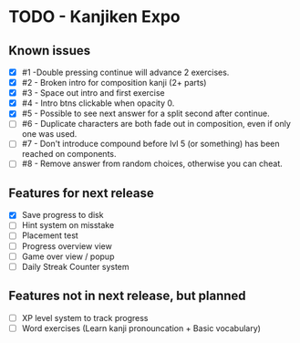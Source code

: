 # TODO - Kanjiken Expo

## Known issues

-   [x] #1 -Double pressing continue will advance 2 exercises.
-   [x] #2 - Broken intro for composition kanji (2+ parts)
-   [x] #3 - Space out intro and first exercise
-   [x] #4 - Intro btns clickable when opacity 0.
-   [x] #5 - Possible to see next answer for a split second after continue.
-   [ ] #6 - Duplicate characters are both fade out in composition, even if only one was used.
-   [ ] #7 - Don't introduce compound before lvl 5 (or something) has been reached on components.
-   [ ] #8 - Remove answer from random choices, otherwise you can cheat.

## Features for next release

-   [x] Save progress to disk
-   [ ] Hint system on misstake
-   [ ] Placement test
-   [ ] Progress overview view
-   [ ] Game over view / popup
-   [ ] Daily Streak Counter system

## Features not in next release, but planned

-   [ ] XP level system to track progress
-   [ ] Word exercises (Learn kanji pronouncation + Basic vocabulary)
